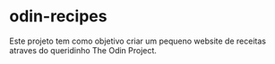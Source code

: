 # odin-recipes
Este projeto tem como objetivo criar um pequeno website de receitas atraves do queridinho The Odin Project.